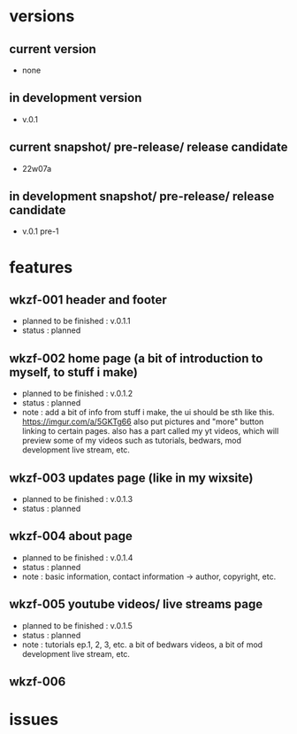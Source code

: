 # versions

## current version
- none
## in development version
- v.0.1
## current snapshot/ pre-release/ release candidate
- 22w07a
## in development snapshot/ pre-release/ release candidate
- v.0.1 pre-1

# features

## wkzf-001 header and footer
- planned to be finished : v.0.1.1
- status : planned

## wkzf-002 home page (a bit of introduction to myself, to stuff i make)
- planned to be finished : v.0.1.2
- status : planned
- note : add a bit of info from stuff i make, the ui should be sth like this.
https://imgur.com/a/5GKTg66 also put pictures and "more" button linking to certain pages.
also has a part called my yt videos, which will preview some of my videos such as tutorials, bedwars, mod
development live stream, etc.

## wkzf-003 updates page (like in my wixsite)
- planned to be finished : v.0.1.3
- status : planned

## wkzf-004 about page 
- planned to be finished : v.0.1.4
- status : planned
- note : basic information, contact information -> author, copyright, etc.

## wkzf-005 youtube videos/ live streams page
- planned to be finished : v.0.1.5
- status : planned
- note : tutorials ep.1, 2, 3, etc. a bit of bedwars videos, a bit of mod development live stream, etc.

## wkzf-006 

# issues
